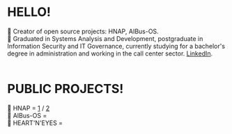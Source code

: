 # HELLO! 
🧿 Creator of open source projects: HNAP, AIBus-OS. <br>
🧿 Graduated in Systems Analysis and Development, postgraduate in Information Security and IT Governance, currently studying for a bachelor's degree in administration and working in the call center sector. [LinkedIn](https://www.linkedin.com/in/samuelcavalcanticosta/).<br>
<br>

# PUBLIC PROJECTS!
🧿 HNAP = [1](https://github.com/SamuelCavalcantiCosta/Not-Here---Anti-Pentest-1.0) / [2](https://github.com/SamuelCavalcantiCosta/HERE-NOT-ANTI-PENTEST-2.0) <br>
🧿 AIBus-OS = <br>
🧿 HEART'N'EYES = <br>
